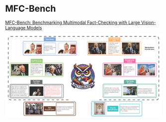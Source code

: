 # MFC-Bench
[MFC-Bench: Benchmarking Multimodal
Fact-Checking with Large Vision-Language Models](https://arxiv.org/abs/2406.11288)

![architecture](images/architecture.png)

